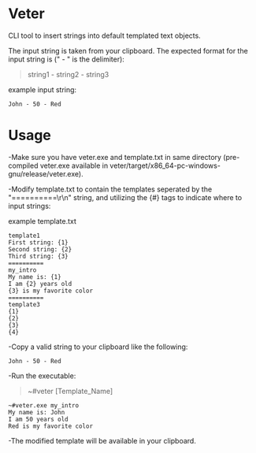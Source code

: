 # Veter
CLI tool to insert strings into default templated text objects. 

The input string is taken from your clipboard. The expected format for the input string is (" - " is the delimiter):
>string1 - string2 - string3 

example input string:
```
John - 50 - Red
```

# Usage

-Make sure you have veter.exe and template.txt in same directory (pre-compiled veter.exe available in veter/target/x86_64-pc-windows-gnu/release/veter.exe).
    
-Modify template.txt to contain the templates seperated by the "==========\r\n" string, and utilizing the {#} tags to indicate where to input strings:

example template.txt

```
template1
First string: {1}
Second string: {2}
Third string: {3}
==========
my_intro
My name is: {1}
I am {2} years old
{3} is my favorite color
==========
template3
{1}
{2}
{3}
{4}
```
-Copy a valid string to your clipboard like the following:
```
John - 50 - Red
```

-Run the executable:
>~#veter [Template_Name]

```
~#veter.exe my_intro
My name is: John
I am 50 years old
Red is my favorite color
```

-The modified template will be available in your clipboard.
